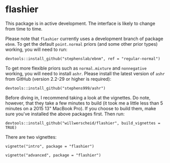 # flashier

This package is in active development. The interface is likely to change from time to time.

Please note that `flashier` currently uses a development branch of package `ebnm`. To get the default `point.normal` priors (and some other prior types) working, you will need to run:

```devtools::install_github("stephenslab/ebnm", ref = "regular-normal")```

To get more flexible priors such as `normal.mixture` and `nonnegative` working, you will need to install `ashr`. Please install the latest version of `ashr` from GitHub (version 2.2-29 or higher is required):

```devtools::install_github("stephens999/ashr")```

Before diving in, I recommend taking a look at the vignettes. Do note, however, that they take a few minutes to build (it took me a little less than 5 minutes on a 2015 13" MacBook Pro). If you choose to build them, make sure you've installed the above packages first. Then run:

```devtools::install_github("willwerscheid/flashier", build_vignettes = TRUE)```

There are two vignettes:

```vignette("intro", package = "flashier")```

```vignette("advanced", package = "flashier")```
